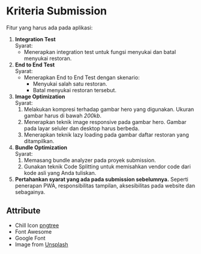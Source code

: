 # Kriteria Submission

Fitur yang harus ada pada aplikasi:

1.  **Integration Test**  
    Syarat:
    -   Menerapkan integration test untuk fungsi menyukai dan batal menyukai restoran.
2.  **End to End Test**  
    Syarat:
    -   Menerapkan End to End Test dengan skenario:
        -   Menyukai salah satu restoran.
        -   Batal menyukai restoran tersebut.
3.  **Image Optimization**  
    Syarat:
    1.  Melakukan kompresi terhadap gambar hero yang digunakan. Ukuran gambar harus di bawah  _200kb_.
    2.  Menerapkan teknik image responsive pada gambar hero. Gambar pada layar seluler dan desktop harus berbeda.
    3.  Menerapkan teknik lazy loading pada gambar daftar restoran yang ditampilkan.
4.  **Bundle Optimization**  
    Syarat:
    1.  Memasang bundle analyzer pada proyek submission.
    2.  Gunakan teknik Code Splitting untuk memisahkan vendor code dari kode asli yang Anda tuliskan.
5.  **Pertahankan syarat yang ada pada submission sebelumnya.** Seperti penerapan PWA, responsibilitas tampilan, aksesibilitas pada website dan sebagainya.

## Attribute
- Chill Icon   <a href='https://pngtree.com/so/hand-painted'> pngtree </a>
- Font Awesome
- Google Font
- Image from <a href='https://unsplash.com'> Unsplash </a>
